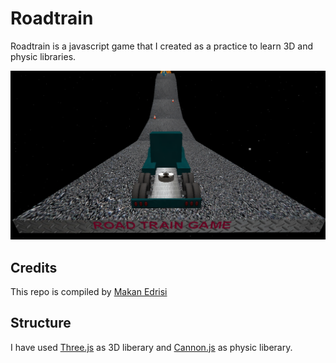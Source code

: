 Roadtrain
===========
Roadtrain is a javascript game that I created as a practice to learn 3D and physic libraries.

![roadtrain1](screenshots/image2.png)

## Credits

This repo is compiled by [Makan Edrisi](https://github.com/makannew)

## Structure

I have used [Three.js](https://github.com/mrdoob/three.js) as 3D liberary and [Cannon.js](https://github.com/schteppe/cannon.js) as physic liberary.
